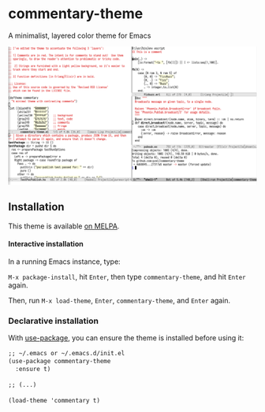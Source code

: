 # commentary-theme
A minimalist, layered color theme for Emacs

![Screenshot](screenshot.png)

## Installation

This theme is available [on MELPA](http://melpa.org/#/commentary-theme).

#### Interactive installation

In a running Emacs instance, type:

`M-x package-install`, hit `Enter`, then type `commentary-theme`, and hit
`Enter` again.

Then, run `M-x load-theme`, `Enter`, `commentary-theme`, and `Enter` again.



### Declarative installation

With [use-package](https://github.com/jwiegley/use-package), you can ensure the
theme is installed before using it:

```
;; ~/.emacs or ~/.emacs.d/init.el
(use-package commentary-theme
  :ensure t)

;; (...)

(load-theme 'commentary t)
```

